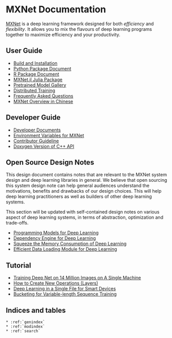 MXNet Documentation
===================
[MXNet](https://github.com/dmlc/mxnet) is a deep learning framework designed for both *efficiency* and *flexibility*.
It allows you to mix the flavours of deep learning programs together to maximize efficiency and your productivity.

User Guide
----------
* [Build and Installation](build.md)
* [Python Package Document](python/index.md)
* [R Package Document](R-package/index.md)
* [MXNet.jl Julia Package](https://github.com/dmlc/MXNet.jl)
* [Pretrained Model Gallery](pretrained.md)
* [Distributed Training](distributed_training.md)
* [Frequently Asked Questions](faq.md)
* [MXNet Overview in Chinese](overview_zh.md)

Developer Guide
---------------
* [Developer Documents](developer-guide/index.md)
* [Environment Variables for MXNet](env_var.md)
* [Contributor Guideline](contribute.md)
* [Doxygen Version of C++ API](https://mxnet.readthedocs.org/en/latest/doxygen)


Open Source Design Notes
------------------------
This design document contains notes that are relevant to the MXNet system design and deep learning
libraries in general. We believe that open sourcing this system design note can help general audiences understand the  motivations, benefits and drawbacks of our design choices. This will help deep learning practitioners as well as builders of other deep learning systems.

This section will be updated with self-contained design notes on various aspect of deep learning systems,
in terms of abstraction, optimization and trade-offs.

* [Programming Models for Deep Learning](program_model.md)
* [Dependency Engine for Deep Learning](developer-guide/note_engine.md)
* [Squeeze the Memory Consumption of Deep Learning](developer-guide/note_memory.md)
* [Efficient Data Loading Module for Deep Learning](developer-guide/note_data_loading.md)

Tutorial
--------
* [Training Deep Net on 14 Million Images on A Single Machine](tutorial/imagenet_full.md)
* [How to Create New Operations (Layers)](tutorial/new_op_howto.md)
* [Deep Learning in a Single File for Smart Devices](tutorial/smart_device.md)
* [Bucketing for Variable-length Sequence Training](tutorial/bucketing.md)

Indices and tables
------------------

```eval_rst
* :ref:`genindex`
* :ref:`modindex`
* :ref:`search`
```
